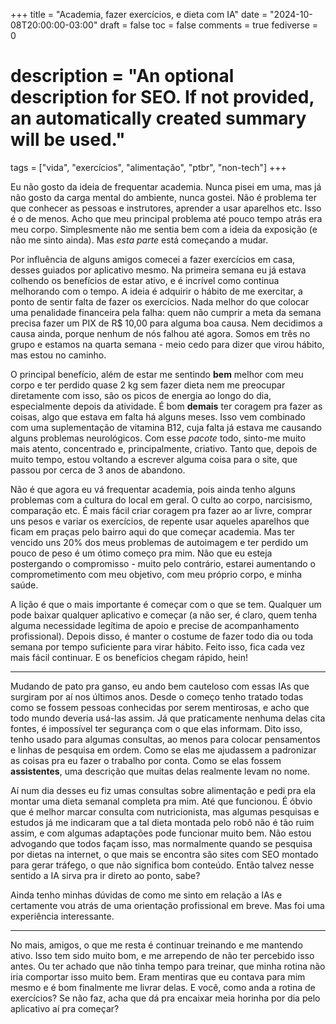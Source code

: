 +++
title = "Academia, fazer exercícios, e dieta com IA"
date = "2024-10-08T20:00:00-03:00"
draft = false
toc = false
comments = true
fediverse = 0
# description = "An optional description for SEO. If not provided, an automatically created summary will be used."

tags = ["vida", "exercícios", "alimentação", "ptbr", "non-tech"]
+++

Eu não gosto da ideia de frequentar academia. Nunca pisei em uma, mas já não gosto da carga mental do ambiente, nunca gostei. Não é problema ter que conhecer as pessoas e instrutores, aprender a usar aparelhos etc. Isso é o de menos. Acho que meu principal problema até pouco tempo atrás era meu corpo. Simplesmente não me sentia bem com a ideia da exposição (e não me sinto ainda). Mas *esta parte* está começando a mudar.

Por influência de alguns amigos comecei a fazer exercícios em casa, desses guiados por aplicativo mesmo. Na primeira semana eu já estava colhendo os benefícios de estar ativo, e é incrível como continua melhorando com o tempo. A ideia é adquirir o hábito de me exercitar, a ponto de sentir falta de fazer os exercícios. Nada melhor do que colocar uma penalidade financeira pela falha: quem não cumprir a meta da semana precisa fazer um PIX de R$ 10,00 para alguma boa causa. Nem decidimos a causa ainda, porque nenhum de nós falhou até agora. Somos em três no grupo e estamos na quarta semana - meio cedo para dizer que virou hábito, mas estou no caminho.

O principal benefício, além de estar me sentindo **bem** melhor com meu corpo e ter perdido quase 2 kg sem fazer dieta nem me preocupar diretamente com isso, são os picos de energia ao longo do dia, especialmente depois da atividade. É bom **demais** ter coragem pra fazer as coisas, algo que estava em falta há alguns meses. Isso vem combinado com uma suplementação de vitamina B12, cuja falta já estava me causando alguns problemas neurológicos. Com esse *pacote* todo, sinto-me muito mais atento, concentrado e, principalmente, criativo. Tanto que, depois de muito tempo, estou voltando a escrever alguma coisa para o site, que passou por cerca de 3 anos de abandono.

Não é que agora eu vá frequentar academia, pois ainda tenho alguns problemas com a cultura do local em geral. O culto ao corpo, narcisismo, comparação etc. É mais fácil criar coragem pra fazer ao ar livre, comprar uns pesos e variar os exercícios, de repente usar aqueles aparelhos que ficam em praças pelo bairro aqui do que começar academia. Mas ter vencido uns 20% dos meus problemas de autoimagem e ter perdido um pouco de peso é um ótimo começo pra mim. Não que eu esteja postergando o compromisso - muito pelo contrário, estarei aumentando o comprometimento com meu objetivo, com meu próprio corpo, e minha saúde.

A lição é que o mais importante é começar com o que se tem. Qualquer um pode baixar qualquer aplicativo e começar (a não ser, é claro, quem tenha alguma necessidade legítima de apoio e precise de acompanhamento profissional). Depois disso, é manter o costume de fazer todo dia ou toda semana por tempo suficiente para virar hábito. Feito isso, fica cada vez mais fácil continuar. E os benefícios chegam rápido, hein!

---

Mudando de pato pra ganso, eu ando bem cauteloso com essas IAs que surgiram por aí nos últimos anos. Desde o começo tenho tratado todas como se fossem pessoas conhecidas por serem mentirosas, e acho que todo mundo deveria usá-las assim. Já que praticamente nenhuma delas cita fontes, é impossível ter segurança com o que elas informam. Dito isso, tenho usado para algumas consultas, ao menos para colocar pensamentos e linhas de pesquisa em ordem. Como se elas me ajudassem a padronizar as coisas pra eu fazer o trabalho por conta. Como se elas fossem **assistentes**, uma descrição que muitas delas realmente levam no nome.

Aí num dia desses eu fiz umas consultas sobre alimentação e pedi pra ela montar uma dieta semanal completa pra mim. Até que funcionou. É óbvio que é melhor marcar consulta com nutricionista, mas algumas pesquisas e estudos já me indicaram que a tal dieta montada pelo robô não é tão ruim assim, e com algumas adaptações pode funcionar muito bem. Não estou advogando que todos façam isso, mas normalmente quando se pesquisa por dietas na internet, o que mais se encontra são sites com SEO montado para gerar tráfego, o que não significa bom conteúdo. Então talvez nesse sentido a IA sirva pra ir direto ao ponto, sabe?

Ainda tenho minhas dúvidas de como me sinto em relação a IAs e certamente vou atrás de uma orientação profissional em breve. Mas foi uma experiência interessante.

---

No mais, amigos, o que me resta é continuar treinando e me mantendo ativo. Isso tem sido muito bom, e me arrependo de não ter percebido isso antes. Ou ter achado que não tinha tempo para treinar, que minha rotina não iria comportar isso muito bem. Eram mentiras que eu contava para mim mesmo e é bom finalmente me livrar delas. E você, como anda a rotina de exercícios? Se não faz, acha que dá pra encaixar meia horinha por dia pelo aplicativo aí pra começar?